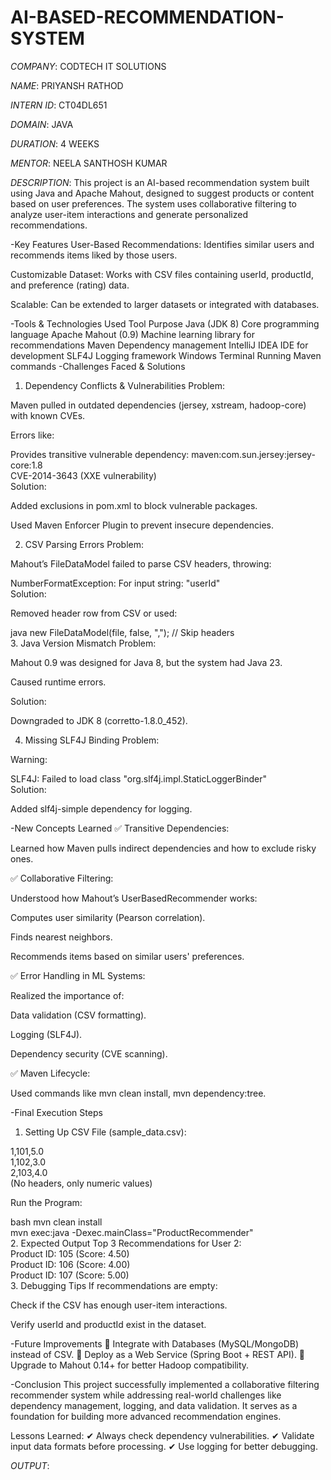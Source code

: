 # AI-BASED-RECOMMENDATION-SYSTEM

*COMPANY*: CODTECH IT SOLUTIONS

*NAME*: PRIYANSH RATHOD

*INTERN ID*: CT04DL651

*DOMAIN*: JAVA

*DURATION*: 4 WEEKS

*MENTOR*:  NEELA SANTHOSH KUMAR 

*DESCRIPTION*:
This project is an AI-based recommendation system built using Java and Apache Mahout, designed to suggest products or content based on user preferences. The system uses collaborative filtering to analyze user-item interactions and generate personalized recommendations.

-Key Features
User-Based Recommendations: Identifies similar users and recommends items liked by those users.

Customizable Dataset: Works with CSV files containing userId, productId, and preference (rating) data.

Scalable: Can be extended to larger datasets or integrated with databases.

-Tools & Technologies Used
Tool	Purpose
Java (JDK 8)	Core programming language
Apache Mahout (0.9)	Machine learning library for recommendations
Maven	Dependency management
IntelliJ IDEA	IDE for development
SLF4J	Logging framework
Windows Terminal	Running Maven commands
-Challenges Faced & Solutions
1. Dependency Conflicts & Vulnerabilities
Problem:

Maven pulled in outdated dependencies (jersey, xstream, hadoop-core) with known CVEs.

Errors like:

Provides transitive vulnerable dependency: maven:com.sun.jersey:jersey-core:1.8  
CVE-2014-3643 (XXE vulnerability)  
Solution:

Added exclusions in pom.xml to block vulnerable packages.

Used Maven Enforcer Plugin to prevent insecure dependencies.

2. CSV Parsing Errors
Problem:

Mahout’s FileDataModel failed to parse CSV headers, throwing:

NumberFormatException: For input string: "userId"  
Solution:

Removed header row from CSV or used:

java
new FileDataModel(file, false, ","); // Skip headers  
3. Java Version Mismatch
Problem:

Mahout 0.9 was designed for Java 8, but the system had Java 23.

Caused runtime errors.

Solution:

Downgraded to JDK 8 (corretto-1.8.0_452).

4. Missing SLF4J Binding
Problem:

Warning:

SLF4J: Failed to load class "org.slf4j.impl.StaticLoggerBinder"  
Solution:

Added slf4j-simple dependency for logging.

-New Concepts Learned
✅ Transitive Dependencies:

Learned how Maven pulls indirect dependencies and how to exclude risky ones.

✅ Collaborative Filtering:

Understood how Mahout’s UserBasedRecommender works:

Computes user similarity (Pearson correlation).

Finds nearest neighbors.

Recommends items based on similar users' preferences.

✅ Error Handling in ML Systems:

Realized the importance of:

Data validation (CSV formatting).

Logging (SLF4J).

Dependency security (CVE scanning).

✅ Maven Lifecycle:

Used commands like mvn clean install, mvn dependency:tree.

-Final Execution Steps
1. Setting Up
CSV File (sample_data.csv):

1,101,5.0  
1,102,3.0  
2,103,4.0  
(No headers, only numeric values)

Run the Program:

bash
mvn clean install  
mvn exec:java -Dexec.mainClass="ProductRecommender"  
2. Expected Output
Top 3 Recommendations for User 2:  
Product ID: 105 (Score: 4.50)  
Product ID: 106 (Score: 4.00)  
Product ID: 107 (Score: 5.00)  
3. Debugging Tips
If recommendations are empty:

Check if the CSV has enough user-item interactions.

Verify userId and productId exist in the dataset.

-Future Improvements
🔹 Integrate with Databases (MySQL/MongoDB) instead of CSV.
🔹 Deploy as a Web Service (Spring Boot + REST API).
🔹 Upgrade to Mahout 0.14+ for better Hadoop compatibility.

-Conclusion
This project successfully implemented a collaborative filtering recommender system while addressing real-world challenges like dependency management, logging, and data validation. It serves as a foundation for building more advanced recommendation engines.

Lessons Learned:
✔ Always check dependency vulnerabilities.
✔ Validate input data formats before processing.
✔ Use logging for better debugging.

*OUTPUT*:
